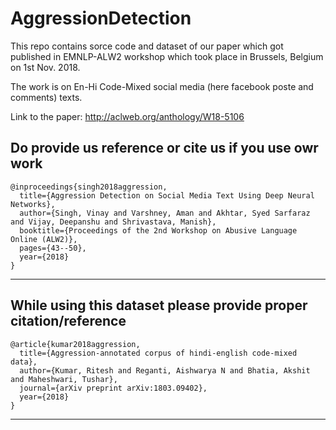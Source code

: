 # AggressionDetection
This repo contains sorce code and dataset of our paper which got published in EMNLP-ALW2 workshop which took place in Brussels, Belgium on 1st Nov. 2018.

The work is on En-Hi Code-Mixed social media (here facebook poste and comments) texts.

Link to the paper: http://aclweb.org/anthology/W18-5106

## Do provide us reference or cite us if you use owr work ##
```
@inproceedings{singh2018aggression,
  title={Aggression Detection on Social Media Text Using Deep Neural Networks},
  author={Singh, Vinay and Varshney, Aman and Akhtar, Syed Sarfaraz and Vijay, Deepanshu and Shrivastava, Manish},
  booktitle={Proceedings of the 2nd Workshop on Abusive Language Online (ALW2)},
  pages={43--50},
  year={2018}
}
```


---------------------------------------------

## While using this dataset please provide proper citation/reference ##
```
@article{kumar2018aggression,
  title={Aggression-annotated corpus of hindi-english code-mixed data},
  author={Kumar, Ritesh and Reganti, Aishwarya N and Bhatia, Akshit and Maheshwari, Tushar},
  journal={arXiv preprint arXiv:1803.09402},
  year={2018}
}
```
-----------------------------------------
